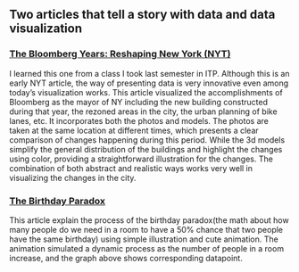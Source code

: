 ## Two articles that tell a story with data and data visualization

### [The Bloomberg Years: Reshaping New York (NYT)](http://www.nytimes.com/newsgraphics/2013/08/18/reshaping-new-york/index.html)

I learned this one from a class I took last semester in ITP. Although this is an early NYT article, the way of presenting data is very innovative even among today’s visualization works. This article visualized the accomplishments of Bloomberg as the mayor of NY including the new building constructed during that year, the rezoned areas in the city, the urban planning of bike lanes, etc. It incorporates both the photos and models. The photos are taken at the same location at different times, which presents a clear comparison of changes happening during this period. While the 3d models simplify the general distribution of the buildings and highlight the changes using color, providing a straightforward illustration for the changes. The combination of both abstract and realistic ways works very well in visualizing the changes in the city.
 
### [The Birthday Paradox](https://pudding.cool/2018/04/birthday-paradox/)
This article explain the process of the birthday paradox(the math about how many people do we need in a room to have a 50% chance that two people have the same birthday) using simple illustration and cute animation. The animation simulated a dynamic process as the number of people in a room increase, and the graph above shows corresponding datapoint.
